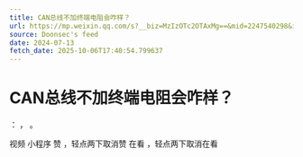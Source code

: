 ```yaml
---
title: CAN总线不加终端电阻会咋样？
url: https://mp.weixin.qq.com/s?__biz=MzIzOTc2OTAxMg==&mid=2247540298&idx=2&sn=0deef1c877604c4599a9bc36c6697bc2
source: Doonsec's feed
date: 2024-07-13
fetch_date: 2025-10-06T17:40:54.799637
---
```


# CAN总线不加终端电阻会咋样？

：
，
。

视频
小程序
赞
，轻点两下取消赞
在看
，轻点两下取消在看